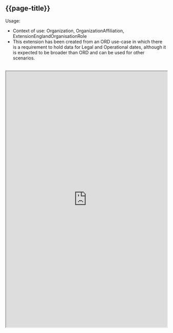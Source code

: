 ## {{page-title}}

Usage:
- Context of use: Organization, OrganizationAffiliation, ExtensionEnglandOrganisationRole
- This extension has been created from an ORD use-case in which there is a requirement to hold data for Legal and Operational dates, although it is expected to be broader than ORD and can be used for other scenarios.
<br>


<iframe src="https://simplifier.net/guide/nhs-england-implementation-guide-stu1/Home/Profiles-and-Extensions/All-Extensions/Extension-England-TypedPeriod.page.md?version=current" height="800px" width="100%"></iframe>